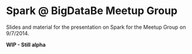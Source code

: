 # Spark @ BigDataBe Meetup Group

Slides and material for the presentation on Spark for the Meetup Group on 9/7/2014.

**WIP - Still alpha**
